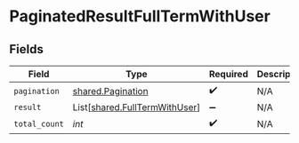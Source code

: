# PaginatedResultFullTermWithUser


## Fields

| Field                                                                    | Type                                                                     | Required                                                                 | Description                                                              |
| ------------------------------------------------------------------------ | ------------------------------------------------------------------------ | ------------------------------------------------------------------------ | ------------------------------------------------------------------------ |
| `pagination`                                                             | [shared.Pagination](../../models/shared/pagination.md)                   | :heavy_check_mark:                                                       | N/A                                                                      |
| `result`                                                                 | List[[shared.FullTermWithUser](../../models/shared/fulltermwithuser.md)] | :heavy_minus_sign:                                                       | N/A                                                                      |
| `total_count`                                                            | *int*                                                                    | :heavy_check_mark:                                                       | N/A                                                                      |